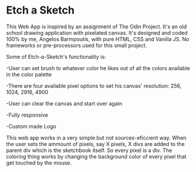 # Etch a Sketch

This Web App is inspired by an assignment of The Odin Project. It's an old school drawing application with pixelated canvas. It's designed and coded 100% by me, Angelos Barmpoutis, with pure HTML, CSS and Vanilla JS. No frameworks or pre-processors used for this small project.

Some of Etch-a-Sketch's functionality is:

-User can set brush to whatever color he likes out of all the colors available in the color palette

-There are four available pixel options to set his canvas' resolution: 256, 1024, 2916, 4900

-User can clear the canvas and start over again

-Fully responsive

-Custom made Logo

This web app works in a very simple but not sources-eficcient way. When the user sets the ammount of pixels, say X pixels, X divs are added to the parent div which is the sketchbook itself. So every pixel is a div. The coloring thing works by changing the background color of every pixel that get touched by the mouse.
